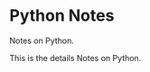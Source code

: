 # Python Notes

<detail>
<summary>
  Notes on Python.
</summary>

  This is the details Notes on Python.
</details>
